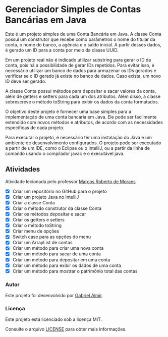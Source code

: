 #  Gerenciador Simples de Contas Bancárias em Java

Este é um projeto simples de uma Conta Bancária em Java. A classe Conta possui um construtor que recebe como parâmetros o nome do titular da conta, o nome do banco, a agência e o saldo inicial. A partir desses dados, é gerado um ID para a conta por meio da classe UUID.

Em um projeto real não é indicado utilizar substring para gerar o ID da conta, pois há a possibilidade de gerar IDs repetidos. Para evitar isso, é necessário utilizar um banco de dados para armazenar os IDs gerados e verificar se o ID gerado já existe no banco de dados. Caso exista, um novo ID deve ser gerado.

A classe Conta possui métodos para depositar e sacar valores da conta, além de getters e setters para cada um dos atributos. Além disso, a classe sobrescreve o método toString para exibir os dados da conta formatados.

O objetivo deste projeto é fornecer uma base simples para a implementação de uma conta bancária em Java. Ele pode ser facilmente estendido com novos métodos e atributos, de acordo com as necessidades específicas de cada projeto.

Para executar o projeto, é necessário ter uma instalação do Java e um ambiente de desenvolvimento configurados. O projeto pode ser executado a partir de um IDE, como o Eclipse ou o IntelliJ, ou a partir da linha de comando usando o compilador javac e o executável java.

## Atividades

Atividade lecionada pelo professor [Marcos Roberto de Moraes](https://github.com/maromo71)

- [x] Criar um repositório no GitHub para o projeto
- [x] Criar um projeto Java no IntelliJ
- [x] Criar a classe Conta
- [x] Criar o método construtor da classe Conta
- [x] Criar os métodos depositar e sacar
- [x] Criar os getters e setters
- [x] Criar o método toString
- [x] Criar menu de opções
- [x] Switch case para as opções do menu
- [x] Criar um ArrayList de contas
- [x] Criar um método para criar uma nova conta
- [x] Criar um método para sacar de uma conta
- [x] Criar um método para depositar em uma conta
- [x] Criar um método para exibir os dados de uma conta
- [x] Criar um método para mostrar o patrimônio total das contas

### Autor

Este projeto foi desenvolvido por  [Gabriel Almir](https://github.com/momentoalmir).

### Licença

Este projeto está licenciado sob a licença MIT. 

Consulte o arquivo [LICENSE](LICENSE) para obter mais informações.